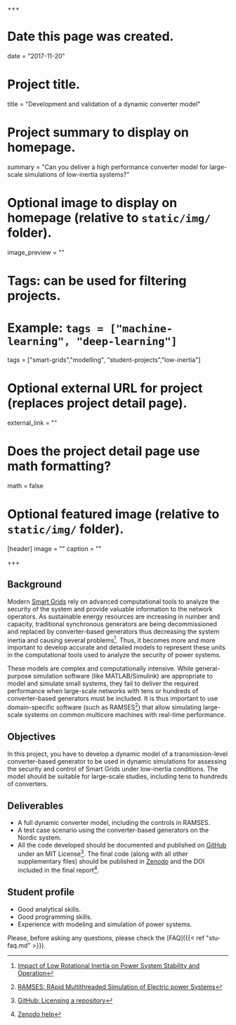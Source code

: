 +++
# Date this page was created.
date = "2017-11-20"

# Project title.
title = "Development and validation of a dynamic converter model"

# Project summary to display on homepage.
summary = "Can you deliver a high performance converter model for large-scale simulations of low-inertia systems?"

# Optional image to display on homepage (relative to `static/img/` folder).
image_preview = ""

# Tags: can be used for filtering projects.
# Example: `tags = ["machine-learning", "deep-learning"]`
tags = ["smart-grids","modelling", "student-projects","low-inertia"]

# Optional external URL for project (replaces project detail page).
external_link = ""

# Does the project detail page use math formatting?
math = false

# Optional featured image (relative to `static/img/` folder).
[header]
image = ""
caption = ""

+++


## Background

Modern [Smart Grids](https://en.wikipedia.org/wiki/Smart_grid) rely on advanced computational tools to analyze the security of the system and provide valuable information to the network operators. As sustainable energy resources are increasing in number and capacity, traditional synchronous generators are being decommissioned and replaced by converter-based generators thus decreasing the system inertia and causing several problems[^low-inertia]. Thus, it becomes more and more important to develop accurate and detailed models to represent these units in the computational tools used to analyze the security of power systems. 

These models are complex and computationally intensive. While general-purpose simulation software (like MATLAB/Simulink) are appropriate to model and simulate small systems, they fail to deliver the required performance when large-scale networks with tens or hundreds of converter-based generators must be included. It is thus important to use domain-specific software (such as RAMSES[^RAMSES]) that allow simulating large-scale systems on common multicore machines with real-time performance.


## Objectives

In this project, you have to develop a dynamic model of a transmission-level converter-based generator to be used in dynamic simulations for assessing the security and control of Smart Grids under low-inertia conditions. The model should be suitable for large-scale studies, including tens to hundreds of converters.

## Deliverables

- A full dynamic converter model, including the controls in RAMSES.
- A test case scenario using the converter-based generators on the Nordic system.
- All the code developed should be documented and published on [GitHub](https://github.com/) under an MIT License[^GitHubLIC]. The final code (along with all other supplementary files) should be published in [Zenodo](http://www.zenodo.org/) and the DOI included in the final report[^ZenDOI].

## Student profile

- Good analytical skills.
- Good programming skills.
- Experience with modeling and simulation of power systems.

[^low-inertia]: [Impact of Low Rotational Inertia on Power System Stability and Operation](https://arxiv.org/pdf/1312.6435.pdf)
[^kundur]: Kundur, P., Balu, N. J., & Lauby, M. G. (1994). Power system stability and control. New York: McGraw-Hill.
[^RAMSES]: [RAMSES: RApid Multithreaded Simulation of Electric power Systems](http://www.montefiore.ulg.ac.be/~vct/software.html)
[^GitHubLIC]: [GitHub: Licensing a repository](https://help.github.com/articles/licensing-a-repository/)
[^ZenDOI]: [Zenodo help](http://help.zenodo.org/)

Please, before asking any questions, please check the [FAQ]({{< ref "stu-faq.md" >}}).